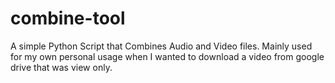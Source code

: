 # combine-tool
A simple Python Script that Combines Audio and Video files. Mainly used for my own personal usage when I wanted to download a video from google drive that was view only.
